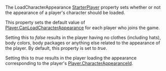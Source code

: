 The LoadCharacterAppearance [StarterPlayer](https://developer.roblox.com/en-us/api-reference/class/StarterPlayer) property sets whether or not the appearance of a player's character should be loaded.

This property sets the default value of [Player.CanLoadCharacterAppearance](https://developer.roblox.com/en-us/api-reference/property/Player/CanLoadCharacterAppearance) for each player who joins the game.

Setting this to _false_ results in the player having no clothes (including hats), body colors, body packages or anything else related to the appearance of the player. By default, this property is set to _true_.

Setting this to _true_ results in the player loading the appearance corresponding to the player's [Player.CharacterAppearanceId](https://developer.roblox.com/en-us/api-reference/property/Player/CharacterAppearanceId).